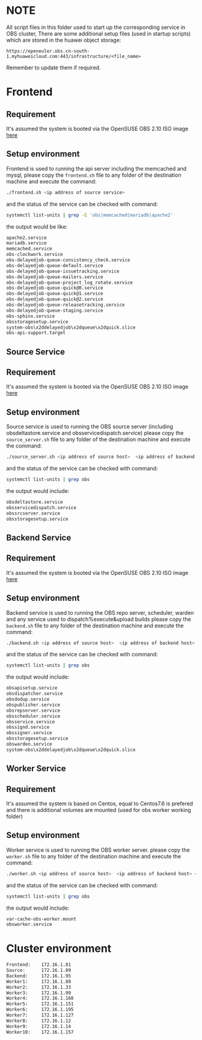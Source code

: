 # NOTE
All script files in this folder used to start up the corresponding service in OBS cluster,
There are some additional setup files (used in startup scripts) which are stored in the huawei object storage:
```
https://openeuler.obs.cn-south-1.myhuaweicloud.com:443/infrastructure/<file_name>
```
Remember to update them if required.

# Frontend
## Requirement
It's assumed the system is booted via the OpenSUSE OBS 2.10 ISO image [here](https://openbuildservice.org/download/)
## Setup environment
Frontend is used to running the api server including the memcached and mysql, please copy the `frontend.sh` file
to any folder of the destination machine and execute the command:
```bash
./frontend.sh <ip address of source service>
```
and the status of the service can be checked with command:
```bash
systemctl list-units | grep -E 'obs|memcached|mariadb|apache2'
```
the output would be like:
```bash
apache2.service                                                                loaded active running   The Apache Webserver
mariadb.service                                                                loaded active running   MySQL server
memcached.service                                                              loaded active running   memcached daemon
obs-clockwork.service                                                          loaded active running   Open Build Service Clockwork Daemon
obs-delayedjob-queue-consistency_check.service                                 loaded active running   Open Build Service DelayedJob Queue: consistency_check
obs-delayedjob-queue-default.service                                           loaded active running   Open Build Service DelayedJob Queue: default
obs-delayedjob-queue-issuetracking.service                                     loaded active running   Open Build Service DelayedJob Queue: issuetracking
obs-delayedjob-queue-mailers.service                                           loaded active running   Open Build Service DelayedJob Queue: mailers
obs-delayedjob-queue-project_log_rotate.service                                loaded active running   Open Build Service DelayedJob Queue: project_log_rotate
obs-delayedjob-queue-quick@0.service                                           loaded active running   Open Build Service DelayedJob Queue Instance: quick
obs-delayedjob-queue-quick@1.service                                           loaded active running   Open Build Service DelayedJob Queue Instance: quick
obs-delayedjob-queue-quick@2.service                                           loaded active running   Open Build Service DelayedJob Queue Instance: quick
obs-delayedjob-queue-releasetracking.service                                   loaded active running   Open Build Service DelayedJob Queue: releasetracking
obs-delayedjob-queue-staging.service                                           loaded active running   Open Build Service DelayedJob Queue: staging
obs-sphinx.service                                                             loaded active running   Open Build Service Sphinx Search Daemon
obsstoragesetup.service                                                        loaded active exited    OBS storage setup
system-obs\x2ddelayedjob\x2dqueue\x2dquick.slice                               loaded active active    system-obs\x2ddelayedjob\x2dqueue\x2dquick.slice
obs-api-support.target                                                         loaded active active    Open Build Service API Support Daemons
```

## Source Service
## Requirement
It's assumed the system is booted via the OpenSUSE OBS 2.10 ISO image [here](https://openbuildservice.org/download/)
## Setup environment
Source service is used to running the OBS source server (including obsdeltastore.service and obsservicedispatch.service)
please copy the `source_server.sh` file to any folder of the destination machine and execute the command:
```bash
./source_server.sh <ip address of source host>  <ip address of backend host>
```
and the status of the service can be checked with command:
```bash
systemctl list-units | grep obs
```
the output would include:
```bash
obsdeltastore.service                                                          loaded active running   OBS deltastore daemon
obsservicedispatch.service                                                     loaded active running   OBS source service dispatcher
obssrcserver.service                                                           loaded active running   OBS source repository server
obsstoragesetup.service                                                        loaded active exited    OBS storage setup
```

## Backend Service
## Requirement
It's assumed the system is booted via the OpenSUSE OBS 2.10 ISO image [here](https://openbuildservice.org/download/)
## Setup environment
Backend service is used to running the OBS repo server, scheduler, warden and any service used to dispatch%execute&upload builds
please copy the `backend.sh` file to any folder of the destination machine and execute the command:
```bash
./backend.sh <ip address of source host>  <ip address of backend host>
```
and the status of the service can be checked with command:
```bash
systemctl list-units | grep obs
```
the output would include:
```bash
obsapisetup.service                                                            loaded activating start     start OBS API Setup
obsdispatcher.service                                                          loaded active     running         OBS job dispatcher daemon
obsdodup.service                                                               loaded active     running         OBS dodup, updates download on demand metadata
obspublisher.service                                                           loaded active     running         OBS repository publisher
obsrepserver.service                                                           loaded active     running         OBS repository server
obsscheduler.service                                                           loaded active     exited          OBS job scheduler
obsservice.service                                                             loaded active     running         OBS source service server
obssignd.service                                                               loaded active     running         LSB: start the gpg sign daemon
obssigner.service                                                              loaded active     running         OBS signer service
obsstoragesetup.service                                                        loaded active     exited          OBS storage setup
obswarden.service                                                              loaded active     running         OBS warden, monitors the workers
system-obs\x2ddelayedjob\x2dqueue\x2dquick.slice                               loaded active     active          system-obs\x2ddelayedjob\x2dqueue\x2dquick.slice
```

## Worker Service
## Requirement
It's assumed the system is based on Centos, equal to Centos7.6 is prefered and there is additional volumes are mounted (used for obs worker working folder)
## Setup environment
Worker service is used to running the OBS worker server.
please copy the `worker.sh` file to any folder of the destination machine and execute the command:
```bash
./worker.sh <ip address of source host>  <ip address of backend host> <disk name that will be used>
```
and the status of the service can be checked with command:
```bash
systemctl list-units | grep obs
```
the output would include:
```bash
var-cache-obs-worker.mount                                                     loaded active mounted   /var/cache/obs/worker
obsworker.service                                                              loaded active running   LSB: Open Build Service worker
```
# Cluster environment
```bash
Frontend:    172.16.1.81
Source:      172.16.1.89
Backend:     172.16.1.95
Worker1:     172.16.1.80
Worker2:     172.16.1.33
Worker3:     172.16.1.99
Worker4:     172.16.1.168
Worker5:     172.16.1.151
Worker6:     172.16.1.195
Worker7:     172.16.1.127
Worker8:     172.16.1.12
Worker9:     172.16.1.14
Worker10:    172.16.1.157
```
